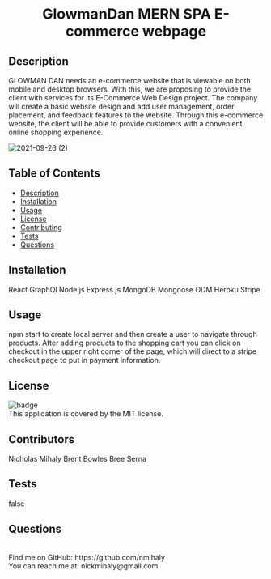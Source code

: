 <h1 align="center"> GlowmanDan MERN SPA E-commerce webpage</h1>


## Description
GLOWMAN DAN needs an e-commerce website that is viewable on both mobile and desktop browsers. With this, we are proposing to provide the client with services for its E-Commerce Web Design project. The company will create a basic website design and add user management, order placement, and feedback features to the website. Through this e-commerce website, the client will be able to provide customers with a convenient online shopping experience.

![2021-09-26 (2)](https://user-images.githubusercontent.com/80426878/134858122-16634cb8-2f2e-4549-b686-31429476670a.png)

## Table of Contents
* [Description](#description)
* [Installation](#installation)
* [Usage](#usage)
* [License](#license)
* [Contributing](#contributing)
* [Tests](#tests)
* [Questions](#questions)

## Installation
React
GraphQl
Node.js
Express.js
MongoDB
Mongoose ODM
Heroku 
Stripe

## Usage
npm start to create local server and then create a user to navigate through products. After adding products to the shopping cart you can click on checkout in the upper right corner of the page, which will direct to a stripe checkout page to put in payment information.

## License
![badge](https://img.shields.io/badge/license-MIT-red)
<br />
This application is covered by the MIT license.

## Contributors
Nicholas Mihaly
Brent Bowles
Bree Serna

## Tests
false

## Questions
<br />
Find me on GitHub: https://github.com/nmihaly
<br />
You can reach me at: nickmihaly@gmail.com
<br />                                 
